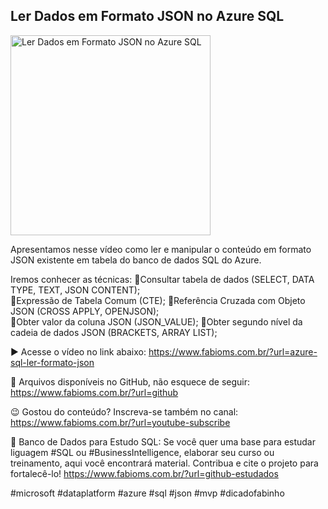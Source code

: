 ## Ler Dados em Formato JSON no Azure SQL

<img src="https://fabioms.com.br//uploads/youtube/Slide101.png" alt="Ler Dados em Formato JSON no Azure SQL" title="Azure SQL" width="320"/>

Apresentamos nesse vídeo como ler e manipular o conteúdo em formato JSON existente em tabela do banco de dados SQL do Azure.

Iremos conhecer as técnicas:
🔹Consultar tabela de dados (SELECT, DATA TYPE, TEXT, JSON CONTENT);  
🔹Expressão de Tabela Comum (CTE);
🔹Referência Cruzada com Objeto JSON (CROSS APPLY, OPENJSON);  
🔹Obter valor da coluna JSON (JSON_VALUE); 
🔹Obter segundo nível da cadeia de dados JSON (BRACKETS, ARRAY LIST);  

▶️ Acesse o vídeo no link abaixo:
https://www.fabioms.com.br/?url=azure-sql-ler-formato-json

📁 Arquivos disponíveis no GitHub, não esquece de seguir:
https://www.fabioms.com.br/?url=github

😉 Gostou do conteúdo? Inscreva-se também no canal:
https://www.fabioms.com.br/?url=youtube-subscribe

🎁 Banco de Dados para Estudo SQL:
Se você quer uma base para estudar liguagem #SQL ou #BusinessIntelligence, elaborar seu curso ou treinamento, aqui você encontrará material. 
Contribua e cite o projeto para fortalecê-lo!
https://www.fabioms.com.br/?url=github-estudados

#microsoft #dataplatform #azure #sql #json #mvp #dicadofabinho 